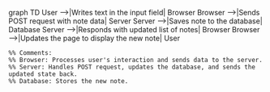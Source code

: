 graph TD
    User -->|Writes text in the input field| Browser
    Browser -->|Sends POST request with note data| Server
    Server -->|Saves note to the database| Database
    Server -->|Responds with updated list of notes| Browser
    Browser -->|Updates the page to display the new note| User

    %% Comments:
    %% Browser: Processes user's interaction and sends data to the server.
    %% Server: Handles POST request, updates the database, and sends the updated state back.
    %% Database: Stores the new note.
